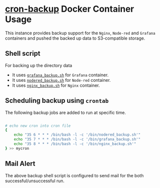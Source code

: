 # [cron-backup](./cron-backup) Docker Container Usage

This instance provides backup support for the `Nginx`, `Node-red` and `Grafana` containers and pushed the backed up data to S3-compatible storage.

## Shell script

For backing up the directory data

- It uses [`grafana_backup.sh`](cron-backup\grafana_backup.sh) for `Grafana` container.
- It uses [`nodered_backup.sh`](cron-backup\nodered_backup.sh) for `Node-red` container.
- It uses [`nginx_backup.sh`](cron-backup\nginx_backup.sh) for `Nginx` container.

## Scheduling backup using `crontab`

The following backup jobs are added to run at specific time.

``` bash

# echo new cron into cron file
{ 
    echo "35 6 * * * /bin/bash -l -c '/bin/nodered_backup.sh'"
    echo "35 7 * * * /bin/bash -l -c '/bin/grafana_backup.sh'" 
    echo "35 8 * * * /bin/bash -l -c '/bin/nginx_backup.sh'"
} >> mycron

```

## Mail Alert

The above backup shell script is configured to send mail for the both successful/unsuccessful run.